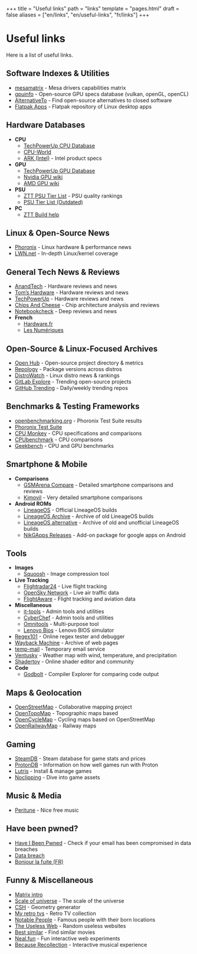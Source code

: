 +++
title = "Useful links"
path = "links"
template = "pages.html"
draft = false
aliases = ["en/links", "en/useful-links", "fr/links"]
+++

# Useful links

Here is a list of useful links.

## Software Indexes & Utilities

- [mesamatrix](https://mesamatrix.net/) - Mesa drivers capabilities matrix
- [gpuinfo](https://www.gpuinfo.org/) - Open-source GPU specs database (vulkan, openGL, openCL)
- [AlternativeTo](https://alternativeto.net/) - Find open-source alternatives to closed software
- [Flatpak Apps](https://flathub.org/) - Flatpak repository of Linux desktop apps

## Hardware Databases

- **CPU**  
  - [TechPowerUp CPU Database](https://www.techpowerup.com/cpu-specs/)
  - [CPU-World](https://www.cpu-world.com/)
  - [ARK (Intel)](https://ark.intel.com/) - Intel product specs
- **GPU**  
  - [TechPowerUp GPU Database](https://www.techpowerup.com/gpu-specs/)
  - [Nvidia GPU wiki](https://en.wikipedia.org/wiki/List_of_Nvidia_graphics_processing_units)
  - [AMD GPU wiki](https://en.wikipedia.org/wiki/List_of_AMD_graphics_processing_units)
- **PSU**  
  - [ZTT PSU Tier List](https://docs.google.com/spreadsheets/d/1akCHL7Vhzk_EhrpIGkz8zTEvYfLDcaSpZRB6Xt6JWkc/edit?gid=1719706335#gid=1719706335) - PSU quality rankings
  - [PSU Tier List (Outdated)](https://cultists.network/140/psu-tier-list/)
- **PC**
  - [ZTT Build help](https://www.zachstechturf.com/buildhelp)

## Linux & Open-Source News

- [Phoronix](https://www.phoronix.com/) - Linux hardware & performance news
- [LWN.net](https://lwn.net/) - In-depth Linux/kernel coverage

## General Tech News & Reviews

- [AnandTech](https://www.anandtech.com/) - Hardware reviews and news
- [Tom’s Hardware](https://www.tomshardware.com/) - Hardware reviews and news
- [TechPowerUp](https://www.techpowerup.com/) - Hardware reviews and news
- [Chips And Cheese](https://chipsandcheese.com/) - Chip architecture analysis and reviews
- [Notebookcheck](https://www.notebookcheck.net/) - Deep reviews and news
- **French**
  - [Hardware.fr](https://www.hardware.fr/)
  - [Les Numériques](https://www.lesnumeriques.com/)

## Open-Source & Linux-Focused Archives

- [Open Hub](https://www.openhub.net/) - Open-source project directory & metrics
- [Repology](https://repology.org/) - Package versions across distros
- [DistroWatch](https://distrowatch.com/) - Linux distro news & rankings
- [GitLab Explore](https://gitlab.com/explore) - Trending open-source projects
- [GitHub Trending](https://github.com/trending) - Daily/weekly trending repos 

## Benchmarks & Testing Frameworks

- [openbenchmarking.org](https://openbenchmarking.org/) - Phoronix Test Suite results
- [Phoronix Test Suite](https://www.phoronix-test-suite.com/)
- [CPU Monkey](https://www.cpu-monkey.com/) - CPU specifications and comparisons
- [CPUbenchmark](https://www.cpubenchmark.net/) - CPU comparisons
- [Geekbench](https://browser.geekbench.com/) - CPU and GPU benchmarks

## Smartphone & Mobile

- **Comparisons**  
  - [GSMArena Compare](https://www.gsmarena.com/compare.php3) - Detailed smartphone comparisons and reviews
  - [Kimovil](https://www.kimovil.com/en/compare) - Very detailed smartphone comparisons
- **Android ROMs**  
  - [LineageOS](https://download.lineageos.org/) - Official LineageOS builds
  - [LineageOS Archive](https://lineage-archive.timschumi.net/) - Archive of old LineageOS builds
  - [LineageOS alternative](https://updater-api.oddsolutions.us/) - Archive of old and unofficial LineageOS builds
  - [NikGApps Releases](https://sourceforge.net/projects/nikgapps/files/Releases/) - Add-on package for google apps on Android

## Tools

- **Images**
  - [Squoosh](https://squoosh.app/) - Image compression tool
- **Live Tracking**
  - [Flightradar24](https://www.flightradar24.com/) - Live flight tracking
  - [OpenSky Network](https://opensky-network.org/) - Live air traffic data
  - [FlightAware](https://flightaware.com/) - Flight tracking and aviation data
- **Miscellaneous**
  - [it-tools](https://it-tools.tech/) - Admin tools and utilities
  - [CyberChef](https://gchq.github.io/CyberChef/) - Admin tools and utilities
  - [Omnitools](https://omnitools.app/) - Multi-purpose tool
  - [Lenovo Bios](https://download.lenovo.com/bsco/index.html#/) - Lenovo BIOS simulator
- [Regex101](https://regex101.com/) - Online regex tester and debugger
- [Wayback Machine](https://web.archive.org/) - Archive of web pages
- [temp-mail](https://temp-mail.org/) - Temporary email service
- [Ventusky](https://www.ventusky.com/) - Weather map with wind, temperature, and precipitation
- [Shadertoy](https://www.shadertoy.com/view/3XdXWX) - Online shader editor and community
- **Code**
  - [Godbolt](https://godbolt.org/) - Compiler Explorer for comparing code output

## Maps & Geolocation

- [OpenStreetMap](https://www.openstreetmap.org/) - Collaborative mapping project
- [OpenTopoMap](https://opentopomap.org/) - Topographic maps based
- [OpenCycleMap](https://www.opencyclemap.org/) - Cycling maps based on OpenStreetMap
- [OpenRailwayMap](https://www.openrailwaymap.org/) - Railway maps

## Gaming

- [SteamDB](https://steamdb.info/) - Steam database for game stats and prices
- [ProtonDB](https://www.protondb.com/) - Information on how well games run with Proton
- [Lutris](https://lutris.net/) - Install & manage games
- [Noclipping](https://noclip.website/) - Dive into game assets

## Music & Media

- [Peritune](http://peritune.com/freematerial_list/) - Nice free music

## Have been pwned?
- [Have I Been Pwned](https://haveibeenpwned.com/) - Check if your email has been compromised in data breaches
- [Data breach](https://databreach.com/)
- [Bonjour la fuite (FR)](https://bonjourlafuite.eu.org/)

## Funny & Miscellaneous

- [Matrix intro](https://rezmason.github.io/matrix/?skipIntro=false&version=3d&numColumns=125&volumetric=true&resolution=2)
- [Scale of universe](https://scaleofuniverse.com/en) - The scale of the universe
- [CSH](https://www.csh.bz/line/05xp.html) - Geometry generator
- [My retro tvs](https://www.myretrotvs.com/) - Retro TV collection
- [Notable People](https://tjukanovt.github.io/notable-people) - Famous people with their born locations
- [The Useless Web](https://theuselessweb.com/) - Random useless websites
- [Best similar](https://bestsimilar.com/) - Find similar movies
- [Neal.fun](https://neal.fun/deep-sea/) - Fun interactive web experiments
- [Because Recollection](http://because-recollection.com/) - Interactive musical experience
